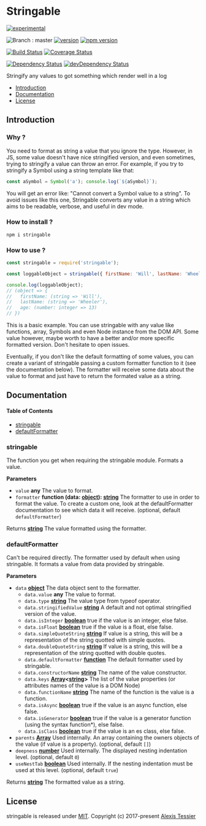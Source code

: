 # Stringable

[![experimental](http://badges.github.io/stability-badges/dist/experimental.svg)](http://github.com/badges/stability-badges)

![Branch : master](https://img.shields.io/badge/Branch-master-blue.svg)
[![version](https://img.shields.io/badge/version-0.1.3-blue.svg)](https://github.com/AlexisTessier/stringable#readme)
[![npm version](https://badge.fury.io/js/stringable.svg)](https://badge.fury.io/js/stringable)

[![Build Status](https://travis-ci.org/AlexisTessier/stringable.svg?branch=master)](https://travis-ci.org/AlexisTessier/stringable)
[![Coverage Status](https://coveralls.io/repos/AlexisTessier/stringable/badge.svg?branch=master&service=github)](https://coveralls.io/github/AlexisTessier/stringable?branch=master)

[![Dependency Status](https://david-dm.org/AlexisTessier/stringable.svg)](https://david-dm.org/AlexisTessier/stringable)
[![devDependency Status](https://david-dm.org/AlexisTessier/stringable/dev-status.svg)](https://david-dm.org/AlexisTessier/stringable#info=devDependencies)

Stringify any values to got something which render well in a log

-   [Introduction](#introduction)
-   [Documentation](#documentation)
-   [License](#license)

## Introduction

### Why ?

You need to format as string a value that you ignore the type. However, in JS, some value doesn't have nice stringified version, and even sometimes, trying to stringify a value can throw an error. For example, if you try to stringify a Symbol using a string template like that:

```javascript
const aSymbol = Symbol('a'); console.log(`${aSymbol}`);
```

You will get an error like: "Cannot convert a Symbol value to a string". To avoid issues like this one, Stringable converts any value in a string which aims to be readable, verbose, and useful in dev mode.

### How to install ?

    npm i stringable

### How to use ?

```javascript
const stringable = require('stringable');

const loggableObject = stringable({ firstName: 'Will', lastName: 'Wheeler', age: 13 });

console.log(loggableObject);
// (object => {
//   firstName: (string => 'Will'),
//   lastName: (string => 'Wheeler'),
//   age: (number: integer => 13)
// })
```

This is a basic example. You can use stringable with any value like functions, array, Symbols and even Node instance from the DOM API. Some value however, maybe worth to have a better and/or more specific formatted version. Don't hesitate to open issues.

Eventually, if you don't like the default formatting of some values, you can create a variant of stringable passing a custom formatter function to it (see the documentation below). The formatter will receive some data about the value to format and just have to return the formated value as a string.

## Documentation

<!-- Generated by documentation.js. Update this documentation by updating the source code. -->

#### Table of Contents

-   [stringable](#stringable)
-   [defaultFormatter](#defaultformatter)

### stringable

The function you get when requiring the stringable module. Formats a value.

**Parameters**

-   `value` **any** The value to format.
-   `formatter` **function (data: [object](https://developer.mozilla.org/docs/Web/JavaScript/Reference/Global_Objects/Object)): [string](https://developer.mozilla.org/docs/Web/JavaScript/Reference/Global_Objects/String)** The formatter to use in order to format the value. To create a custom one, look at the defaultFormatter documentation to see which data it will receive. (optional, default `defaultFormatter`)

Returns **[string](https://developer.mozilla.org/docs/Web/JavaScript/Reference/Global_Objects/String)** The value formatted using the formatter.

### defaultFormatter

Can't be required directly. The formatter used by default when using stringable. It formats a value from data provided by stringable.

**Parameters**

-   `data` **[object](https://developer.mozilla.org/docs/Web/JavaScript/Reference/Global_Objects/Object)** The data object sent to the formatter.
    -   `data.value` **any** The value to format.
    -   `data.type` **[string](https://developer.mozilla.org/docs/Web/JavaScript/Reference/Global_Objects/String)** The value type from typeof operator.
    -   `data.stringifiedValue` **[string](https://developer.mozilla.org/docs/Web/JavaScript/Reference/Global_Objects/String)** A default and not optimal stringified version of the value.
    -   `data.isInteger` **[boolean](https://developer.mozilla.org/docs/Web/JavaScript/Reference/Global_Objects/Boolean)** true if the value is an integer, else false.
    -   `data.isFloat` **[boolean](https://developer.mozilla.org/docs/Web/JavaScript/Reference/Global_Objects/Boolean)** true if the value is a float, else false.
    -   `data.simpleQuoteString` **[string](https://developer.mozilla.org/docs/Web/JavaScript/Reference/Global_Objects/String)** If value is a string, this will be a representation of the string quotted with simple quotes.
    -   `data.doubleQuoteString` **[string](https://developer.mozilla.org/docs/Web/JavaScript/Reference/Global_Objects/String)** If value is a string, this will be a representation of the string quotted with double quotes.
    -   `data.defaultFormatter` **[function](https://developer.mozilla.org/docs/Web/JavaScript/Reference/Statements/function)** The default formatter used by stringable.
    -   `data.constructorName` **[string](https://developer.mozilla.org/docs/Web/JavaScript/Reference/Global_Objects/String)** The name of the value constructor.
    -   `data.keys` **[Array](https://developer.mozilla.org/docs/Web/JavaScript/Reference/Global_Objects/Array)&lt;[string](https://developer.mozilla.org/docs/Web/JavaScript/Reference/Global_Objects/String)>** The list of the value properties (or attributes names of the value is a DOM Node)
    -   `data.functionName` **[string](https://developer.mozilla.org/docs/Web/JavaScript/Reference/Global_Objects/String)** The name of the function is the value is a function.
    -   `data.isAsync` **[boolean](https://developer.mozilla.org/docs/Web/JavaScript/Reference/Global_Objects/Boolean)** true if the value is an async function, else false.
    -   `data.isGenerator` **[boolean](https://developer.mozilla.org/docs/Web/JavaScript/Reference/Global_Objects/Boolean)** true if the value is a generator function (using the syntax function\*), else false.
    -   `data.isClass` **[boolean](https://developer.mozilla.org/docs/Web/JavaScript/Reference/Global_Objects/Boolean)** true if the value is an es class, else false.
-   `parents` **[Array](https://developer.mozilla.org/docs/Web/JavaScript/Reference/Global_Objects/Array)** Used internally. An array containing the owners objects of the value (if value is a property). (optional, default `[]`)
-   `deepness` **[number](https://developer.mozilla.org/docs/Web/JavaScript/Reference/Global_Objects/Number)** Used internally. The displayed nesting indentation level. (optional, default `0`)
-   `useNestTab` **[boolean](https://developer.mozilla.org/docs/Web/JavaScript/Reference/Global_Objects/Boolean)** Used internally. If the nesting indentation must be used at this level. (optional, default `true`)

Returns **[string](https://developer.mozilla.org/docs/Web/JavaScript/Reference/Global_Objects/String)** The formatted value as a string.

## License

stringable is released under [MIT](http://opensource.org/licenses/MIT). 
Copyright (c) 2017-present [Alexis Tessier](https://github.com/AlexisTessier)
